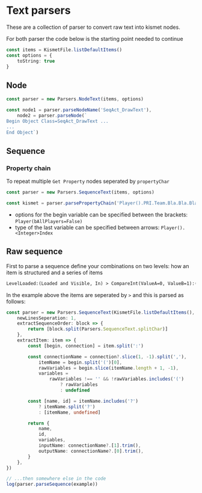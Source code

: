 # Text parsers

These are a collection of parser to convert raw text into kismet nodes.

For both parser the code below is the starting point needed to continue

```ts
const items = KismetFile.listDefaultItems()
const options = {
    toString: true
}
```

## Node

```ts
const parser = new Parsers.NodeText(items, options)

const node1 = parser.parseNodeName('SeqAct_DrawText'),
    node2 = parser.parseNode(`
Begin Object Class=SeqAct_DrawText ...
...
End Object`)
```

## Sequence

### Property chain

To repeat multiple `Get Property` nodes seperated by `propertyChar`

```ts
const parser = new Parsers.SequenceText(items, options)

const kismet = parser.parsePropertyChain('Player().PRI.Team.Bla.Bla.Bla')
```

- options for the begin variable can be specified between the brackets: `Player(bAllPlayers=False)`
- type of the last variable can be specified between arrows: `Player().<Integer>Index`

## Raw sequence

First to parse a sequence define your combinations on two levels: how an item is structured and a series of items

```txt
LevelLoaded:(Loaded and Visible, In) > CompareInt(ValueA=0, ValueB=1):(A < B, Show) > SeqAct_DrawText(String="hello world")
```

In the example above the items are seperated by `>` and this is parsed as follows:

```ts
const parser = new Parsers.SequenceText(KismetFile.listDefaultItems(), {
    newLinesSeperation: 1,
    extractSequenceOrder: block => {
        return [block.split(Parsers.SequenceText.splitChar)]
    },
    extractItem: item => {
        const [begin, connection] = item.split(':')

        const connectionName = connection?.slice(1, -1).split(','),
            itemName = begin.split('(')[0],
            rawVariables = begin.slice(itemName.length + 1, -1),
            variables =
                rawVariables !== '' && !rawVariables.includes('(')
                    ? rawVariables
                    : undefined

        const [name, id] = itemName.includes('?')
            ? itemName.split('?')
            : [itemName, undefined]

        return {
            name,
            id,
            variables,
            inputName: connectionName?.[1].trim(),
            outputName: connectionName?.[0].trim(),
        }
    },
})

// ...then somewhere else in the code
log(parser.parseSequence(example))
```
